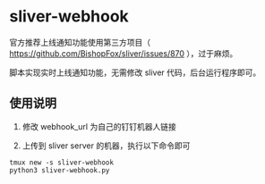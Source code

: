 # sliver-webhook 

官方推荐上线通知功能使用第三方项目（ https://github.com/BishopFox/sliver/issues/870 ），过于麻烦。

脚本实现实时上线通知功能，无需修改 sliver 代码，后台运行程序即可。

## 使用说明

1. 修改 webhook_url 为自己的钉钉机器人链接

2. 上传到 sliver server 的机器，执行以下命令即可

```
tmux new -s sliver-webhook
python3 sliver-webhook.py
```
